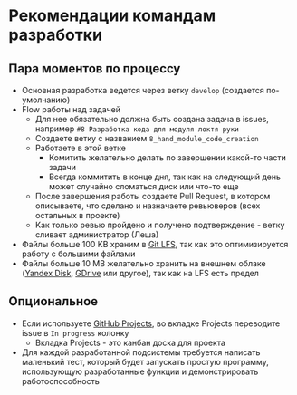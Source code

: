 # Рекомендации командам разработки 

## Пара моментов по процессу

- Основная разработка ведется через ветку `develop` (создается по-умолчанию)
- Flow работы над задачей
  - Для нее обязательно должна быть создана задача в issues, например `#8 Разработка кода для модуля локтя руки`  
  - Создаете ветку с названием `8_hand_module_code_creation`
  - Работаете в этой ветке
    - Комитить желательно делать по завершении какой-то части задачи
    - Всегда коммитить в конце дня, так как на следующий день может случайно сломаться диск или что-то еще
  - После завершения работы создаете Pull Request, в котором описываете, что сделано и назначаете ревьюверов (всех остальных в проекте)
  - Как только ревью пройдено и получено подтверждение - ветку сливает администратор (Леша)
- Файлы больше 100 KB храним в [Git LFS](https://git-lfs.github.com/), так как это оптимизируется работу с большими файлами
- Файлы больше 10 MB желательно хранить на внешнем облаке ([Yandex Disk](https://disk.yandex.ru/), [GDrive](https://www.google.com/intl/ru_ru/drive/) или другое), так как на LFS есть предел

## Опциональное

- Если используете [GitHub Projects](https://docs.github.com/en/issues/planning-and-tracking-with-projects/learning-about-projects/about-projects), во вкладке Projects переводите issue в `In progress` колонку
  - Вкладка Projects - это канбан доска для проекта
- Для каждой разработанной подсистемы требуется написать маленький тест, который будет запускать простую программу, использующую разработанные функции и демонстрировать работоспособность
